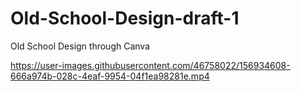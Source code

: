# Old-School-Design-draft-1
Old School Design through Canva



https://user-images.githubusercontent.com/46758022/156934608-666a974b-028c-4eaf-9954-04f1ea98281e.mp4

